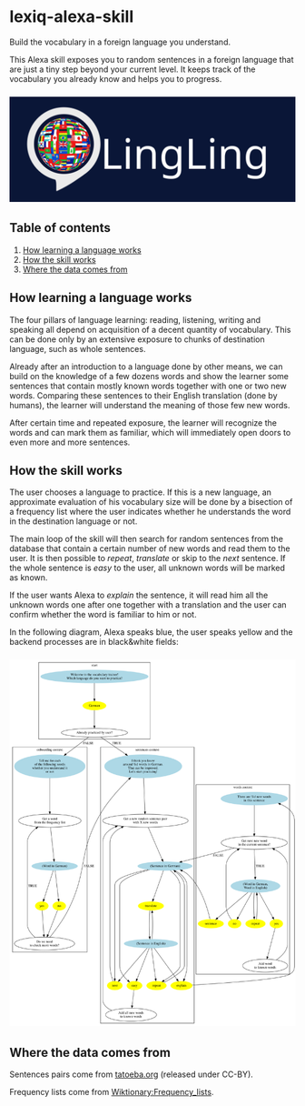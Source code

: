 # lexiq-alexa-skill

Build the vocabulary in a foreign language you understand.

This Alexa skill exposes you to random sentences in a foreign language that
are just a tiny step beyond your current level. It keeps track of the
vocabulary you already know and helps you to progress.

<h3 align="center">
    <img src="https://raw.githubusercontent.com/bahrmichael/innohacks2017/master/lingling.svg?sanitize=true">
</h3>

## Table of contents
1. [How learning a language works](#language)
2. [How the skill works](#skill)
3. [Where the data comes from](#data)

## How learning a language works<a name="language"></a>

The four pillars of language learning: reading, listening, writing and
speaking all depend on acquisition of a decent quantity of vocabulary. This
can be done only by an extensive exposure to chunks of destination language,
such as whole sentences.

Already after an introduction to a language done by other means, we can build
on the knowledge of a few dozens words and show the learner some sentences
that contain mostly known words together with one or two new words. Comparing
these sentences to their English translation (done by humans), the learner
will understand the meaning of those few new words.

After certain time and repeated exposure, the learner will recognize the words
and can mark them as familiar, which will immediately open doors to even more
and more sentences.

## How the skill works<a name="skill"></a>

The user chooses a language to practice. If this is a new language, an
approximate evaluation of his vocabulary size will be done by a bisection of
a frequency list where the user indicates whether he understands the word in
the destination language or not.

The main loop of the skill will then search for random sentences from the
database that contain a certain number of new words and read them to the user.
It is then possible to _repeat_, _translate_ or skip to the _next_ sentence.
If the whole sentence is _easy_ to the user, all unknown words will be marked
as known.

If the user wants Alexa to _explain_ the sentence, it will read him all the
unknown words one after one together with a translation and the user can
confirm whether the word is familiar to him or not.

In the following diagram, Alexa speaks blue, the user speaks yellow and the
backend processes are in black&white fields:

<h3 align="center">
    <img src="https://raw.githubusercontent.com/bahrmichael/innohacks2017/master/diagram.dot.svg?sanitize=true">
</h3>

## Where the data comes from<a name="data"></a>

Sentences pairs come from [tatoeba.org](https://tatoeba.org/eng/downloads)
(released under CC-BY).

Frequency lists come from
[Wiktionary:Frequency\_lists](https://en.wiktionary.org/wiki/Wiktionary:Frequency_lists).
